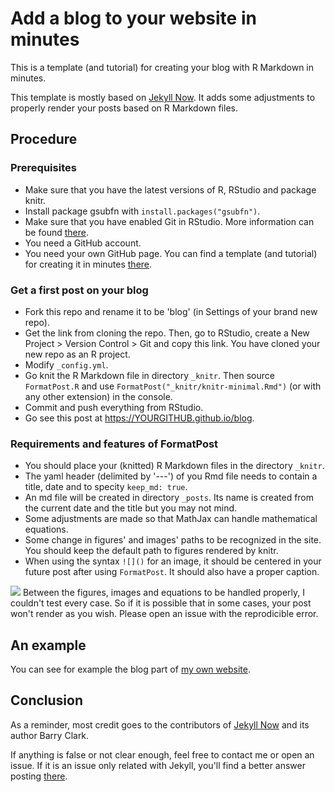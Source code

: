 # Add a blog to your website in minutes

This is a template (and tutorial) for creating your blog with R Markdown in minutes.

This template is mostly based on [Jekyll Now](https://github.com/barryclark/jekyll-now). It adds some adjustments to properly render your posts based on R Markdown files.

## Procedure

### Prerequisites

- Make sure that you have the latest versions of R, RStudio and package knitr. 
- Install package gsubfn with `install.packages("gsubfn")`.
- Make sure that you have enabled Git in RStudio. More information can be found [there](https://support.rstudio.com/hc/en-us/articles/200532077-Version-Control-with-Git-and-SVN).
- You need a GitHub account. 
- You need your own GitHub page. You can find a template (and tutorial) for creating it in minutes [there](https://github.com/privefl/rmarkdown-website-template).

### Get a first post on your blog

- Fork this repo and rename it to be 'blog' (in Settings of your brand new repo).
- Get the link from cloning the repo. Then, go to RStudio, create a New Project > Version Control > Git and copy this link. You have cloned your new repo as an R project.
- Modify `_config.yml`.
- Go knit the R Markdown file in directory `_knitr`. Then source `FormatPost.R` and use `FormatPost("_knitr/knitr-minimal.Rmd")` (or with any other extension) in the console.
- Commit and push everything from RStudio.
- Go see this post at https://YOURGITHUB.github.io/blog.

### Requirements and features of FormatPost

- You should place your (knitted) R Markdown files in the directory `_knitr`.
- The yaml header (delimited by '---') of you Rmd file needs to contain a title, date and to specity `keep_md: true`. 
- An md file will be created in directory `_posts`. Its name is created from the current date and the title but you may not mind.
- Some adjustments are made so that MathJax can handle mathematical equations.
- Some change in figures' and images' paths to be recognized in the site. You should keep the default path to figures rendered by knitr.
- When using the syntax ``![]()`` for an image, it should be centered in your future post after using ``FormatPost``. It should also have a proper caption.

![](https://cdn2.iconfinder.com/data/icons/freecns-cumulus/32/519791-101_Warning-128.png) Between the figures, images and equations to be handled properly, I couldn't test every case. So if it is possible that in some cases, your post won't render as you wish. Please open an issue with the reprodicible error.


## An example

You can see for example the blog part of [my own website](https://privefl.github.io/).

## Conclusion

As a reminder, most credit goes to the contributors of [Jekyll Now](https://github.com/barryclark/jekyll-now) and its author Barry Clark. 

If anything is false or not clear enough, feel free to contact me or open an issue.
If it is an issue only related with Jekyll, you'll find a better answer posting [there](https://github.com/barryclark/jekyll-now).
